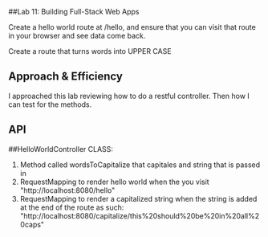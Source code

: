 ##Lab 11: Building Full-Stack Web Apps

<!-- Short summary or background information -->
Create a hello world route at /hello, and ensure that you can visit that route in your browser and see data come back.

Create a route that turns words into UPPER CASE

## Approach & Efficiency
<!-- What approach did you take? -->
I approached this lab reviewing how to do a restful controller. Then how I can test for the methods.

## API
<!-- Description of each method publicly available to your Stack and Queue-->
##HelloWorldController CLASS:
1. Method called wordsToCapitalize that capitales and string that is passed in
2. RequestMapping to render hello world when the you visit "http://localhost:8080/hello"
3. RequestMapping to render a capitalized string when the string is added at the end of the route as such:
"http://localhost:8080/capitalize/this%20should%20be%20in%20all%20caps"

